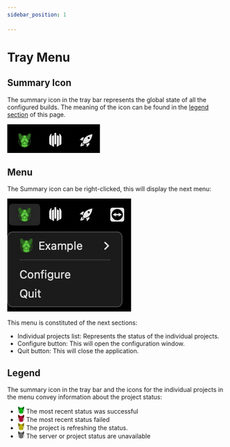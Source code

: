```yaml
---
sidebar_position: 1

---
```

# Tray Menu

## Summary Icon

The summary icon in the tray bar represents the global state of all the configured builds. The meaning of the icon can be found in the [legend section](#legend) of this page.

![Summary Icon](./img/summary_icon.png)

## Menu

The Summary icon can be right-clicked, this will display the next menu:

![menu](./img/menu.png)

This menu is constituted of the next sections:

* Individual projects list: Represents the status of the individual projects.
* Configure button: This will open the configuration window.
* Quit button: This will close the application.

## Legend

The summary icon in the tray bar and the icons for the individual projects in the menu convey information about the project status:

* ![Ok Icon](./img/ok_icon.png) The most recent status was successful
* ![Fail Icon](./img/fail_icon.png) The most recent status failed
* ![Running Icon](./img/running_icon.png) The project is refreshing the status.
* ![NA Icon](./img/na_icon.png) The server or project status are unavailable